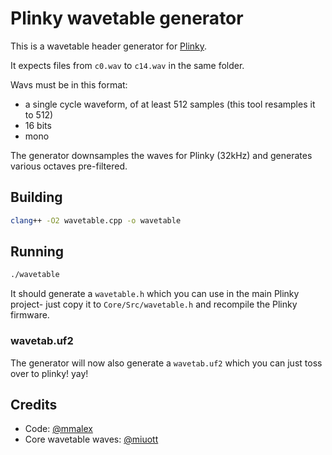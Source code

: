 # Plinky wavetable generator

This is a wavetable header generator for [Plinky](http://www.plinkysynth.com/).

It expects files from `c0.wav` to `c14.wav` in the same folder.

Wavs must be in this format:

- a single cycle waveform, of at least 512 samples (this tool resamples it to 512)
- 16 bits
- mono

The generator downsamples the waves for Plinky (32kHz) and generates various octaves pre-filtered.

## Building

```sh
clang++ -O2 wavetable.cpp -o wavetable
```

## Running

```sh
./wavetable
```

It should generate a `wavetable.h` which you can use in the main Plinky project- just copy it to `Core/Src/wavetable.h` and recompile the Plinky firmware.

### wavetab.uf2

The generator will now also generate a `wavetab.uf2` which you can just toss over to plinky! yay!

## Credits

- Code: [@mmalex](https://twitter.com/mmalex)
- Core wavetable waves: [@miuott](https://twitter.com/miuott)

